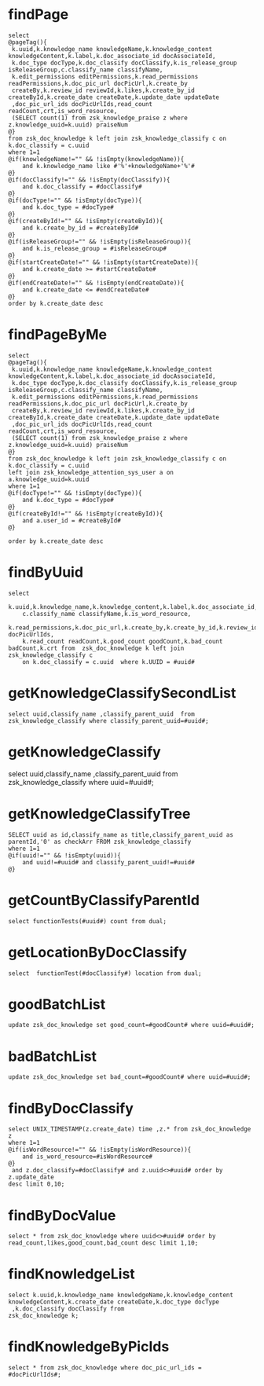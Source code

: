 findPage
===
	select
	@pageTag(){
	 k.uuid,k.knowledge_name knowledgeName,k.knowledge_content knowledgeContent,k.label,k.doc_associate_id docAssociateId,
	 k.doc_type docType,k.doc_classify docClassify,k.is_release_group isReleaseGroup,c.classify_name classifyName,
	 k.edit_permissions editPermissions,k.read_permissions readPermissions,k.doc_pic_url docPicUrl,k.create_by
	 createBy,k.review_id reviewId,k.likes,k.create_by_id createById,k.create_date createDate,k.update_date updateDate
	 ,doc_pic_url_ids docPicUrlIds,read_count readCount,crt,is_word_resource,
	 (SELECT count(1) from zsk_knowledge_praise z where z.knowledge_uuid=k.uuid) praiseNum
    @}
	from zsk_doc_knowledge k left join zsk_knowledge_classify c on k.doc_classify = c.uuid  
	where 1=1 
	@if(knowledgeName!="" && !isEmpty(knowledgeName)){
		and k.knowledge_name like #'%'+knowledgeName+'%'#
	@}
	@if(docClassify!="" && !isEmpty(docClassify)){
		and k.doc_classify = #docClassify#
	@}
	@if(docType!="" && !isEmpty(docType)){
        and k.doc_type = #docType#
    @}
    @if(createById!="" && !isEmpty(createById)){
        and k.create_by_id = #createById#
    @}
    @if(isReleaseGroup!="" && !isEmpty(isReleaseGroup)){
        and k.is_release_group = #isReleaseGroup#
    @}
    @if(startCreateDate!="" && !isEmpty(startCreateDate)){
        and k.create_date >= #startCreateDate#
    @}
    @if(endCreateDate!="" && !isEmpty(endCreateDate)){
        and k.create_date <= #endCreateDate#
    @}
	order by k.create_date desc
	
findPageByMe
===
	select
	@pageTag(){
	 k.uuid,k.knowledge_name knowledgeName,k.knowledge_content knowledgeContent,k.label,k.doc_associate_id docAssociateId,
	 k.doc_type docType,k.doc_classify docClassify,k.is_release_group isReleaseGroup,c.classify_name classifyName,
	 k.edit_permissions editPermissions,k.read_permissions readPermissions,k.doc_pic_url docPicUrl,k.create_by
	 createBy,k.review_id reviewId,k.likes,k.create_by_id createById,k.create_date createDate,k.update_date updateDate
	 ,doc_pic_url_ids docPicUrlIds,read_count readCount,crt,is_word_resource,
	 (SELECT count(1) from zsk_knowledge_praise z where z.knowledge_uuid=k.uuid) praiseNum
    @}
	from zsk_doc_knowledge k left join zsk_knowledge_classify c on k.doc_classify = c.uuid  
	left join zsk_knowledge_attention_sys_user a on a.knowledge_uuid=k.uuid
	where 1=1 
	@if(docType!="" && !isEmpty(docType)){
        and k.doc_type = #docType#
    @}
    @if(createById!="" && !isEmpty(createById)){
        and a.user_id = #createById#
    @}
   
	order by k.create_date desc

findByUuid
===
	select 
		k.uuid,k.knowledge_name,k.knowledge_content,k.label,k.doc_associate_id,k.doc_type,k.doc_classify,k.is_release_group,k.edit_permissions,
		c.classify_name classifyName,k.is_word_resource,
		k.read_permissions,k.doc_pic_url,k.create_by,k.create_by_id,k.review_id,k.likes,k.create_date,k.update_date,k.doc_pic_url_ids docPicUrlIds,
		k.read_count readCount,k.good_count goodCount,k.bad_count badCount,k.crt from  zsk_doc_knowledge k left join zsk_knowledge_classify c 
		on k.doc_classify = c.uuid  where k.UUID = #uuid#
getKnowledgeClassifySecondList
===
    select uuid,classify_name ,classify_parent_uuid  from zsk_knowledge_classify where classify_parent_uuid=#uuid#;
    
getKnowledgeClassify
===
   select uuid,classify_name ,classify_parent_uuid from zsk_knowledge_classify where uuid=#uuid#;
    
getKnowledgeClassifyTree
===
	SELECT uuid as id,classify_name as title,classify_parent_uuid as parentId,'0' as checkArr FROM zsk_knowledge_classify 
	where 1=1
	@if(uuid!="" && !isEmpty(uuid)){
		and uuid!=#uuid# and classify_parent_uuid!=#uuid#
	@}

getCountByClassifyParentId
===
    select functionTests(#uuid#) count from dual;

getLocationByDocClassify
===
    select  functionTest(#docClassify#) location from dual;

goodBatchList
===
    update zsk_doc_knowledge set good_count=#goodCount# where uuid=#uuid#;

badBatchList
===
    update zsk_doc_knowledge set bad_count=#goodCount# where uuid=#uuid#;

findByDocClassify
===
    select UNIX_TIMESTAMP(z.create_date) time ,z.* from zsk_doc_knowledge z  
    where 1=1
    @if(isWordResource!="" && !isEmpty(isWordResource)){
        and is_word_resource=#isWordResource#
    @}
     and z.doc_classify=#docClassify# and z.uuid<>#uuid# order by z.update_date
    desc limit 0,10;

findByDocValue
===
    select * from zsk_doc_knowledge where uuid<>#uuid# order by read_count,likes,good_count,bad_count desc limit 1,10;

findKnowledgeList
===
    select k.uuid,k.knowledge_name knowledgeName,k.knowledge_content knowledgeContent,k.create_date createDate,k.doc_type docType
     ,k.doc_classify docClassify from 
    zsk_doc_knowledge k;

findKnowledgeByPicIds
===
    select * from zsk_doc_knowledge where doc_pic_url_ids = #docPicUrlIds#;

	
	
	
	